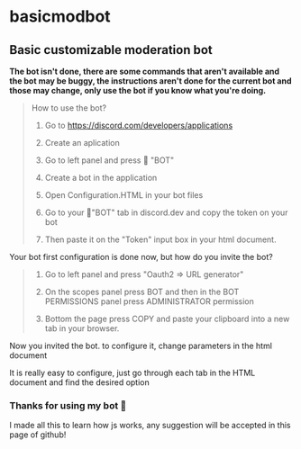 # basicmodbot


## Basic customizable moderation bot
**The bot isn't done, there are some commands that aren't available and the bot may be buggy, the instructions aren't done for the current bot and those may change, only use the bot if you know what you're doing.**

> How to use the bot?
>
> 1. Go to https://discord.com/developers/applications
>
> 2. Create an aplication
> 
> 3. Go to left panel and press 🤖 "BOT"
>
> 4. Create a bot in the application
>
> 5. Open Configuration.HTML in your bot files
>
> 6. Go to your 🤖"BOT" tab in discord.dev and copy the token on your bot
> 
> 7. Then paste it on the "Token" input box in your html document.

Your bot first configuration is done now, but how do you invite the bot?

> 1. Go to left panel and press "Oauth2 => URL generator"
> 
> 2. On the scopes panel press BOT and then in the BOT PERMISSIONS panel press ADMINISTRATOR permission
> 
> 3. Bottom the page press COPY and paste your clipboard into a new tab in your browser.

Now you invited the bot. to configure it, change parameters in the html document

It is really easy to configure, just go through each tab in the HTML document and find the desired option

### Thanks for using my bot 🤖

I made all this to learn how js works, any suggestion will be accepted in this page of github!
